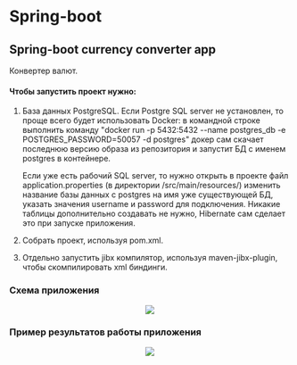 # Spring-boot
Spring-boot currency converter app
-----------------------------------

Конвертер валют.

<h4>Чтобы запустить проект нужно:</h4>

  1. База данных PostgreSQL.
      Если Postgre SQL server не установлен, то проще всего будет использовать Docker:
      в командной строке выполнить команду "docker run -p 5432:5432 --name postgres_db -e POSTGRES_PASSWORD=50057 -d postgres"
      докер сам скачает последнюю версию образа из репозитория и запустит БД с именем postgres в контейнере.
      
      Если уже есть рабочий SQL server, то нужно открыть в проекте файл application.properties (в директории /src/main/resources/)
      изменить название базы данных с postgres на имя уже существующей БД, указать значения username и password для подключения. 
      Никакие таблицы дополнительно создавать не нужно, Hibernate сам сделает это при запуске приложения.

  2. Собрать проект, используя pom.xml.
  3. Отдельно запустить jibx компилятор, используя maven-jibx-plugin, чтобы скомпилировать xml биндинги.
  
<h3>Схема приложения</h3>
<div style="text-align:center"><img src="https://i.ibb.co/PrgY7RN/image.jpg" /></div>

<h3>Пример результатов работы приложения</h3>
<div style="text-align:center"><img src="https://i.ibb.co/C05wmxd/front.jpg" /></div>

